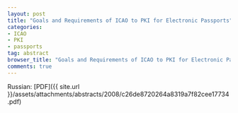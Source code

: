 ```yaml
---
layout: post
title: "Goals and Requirements of ICAO to PKI for Electronic Passports"
categories:
- ICAO
- PKI
- passports
tag: abstract
browser_title: "Goals and Requirements of ICAO to PKI for Electronic Passports"
comments: true
---
```


Russian: [PDF]({{ site.url }}/assets/attachments/abstracts/2008/c26de8720264a8319a7f82cee17734.pdf)
